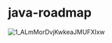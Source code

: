 # java-roadmap
![1_ALmMorDvjKwkeaJMUFXIxw](https://user-images.githubusercontent.com/44343912/133225251-4e45c958-a30d-47ab-a219-c716334cd20a.png)

